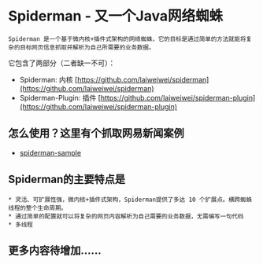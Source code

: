 Spiderman - 又一个Java网络蜘蛛
==========================================
    Spiderman 是一个基于微内核+插件式架构的网络蜘蛛，它的目标是通过简单的方法就能将复杂的目标网页信息抓取并解析为自己所需要的业务数据。

它包含了两部分（二者缺一不可）：

* Spiderman: 内核 [https://github.com/laiweiwei/spiderman](https://github.com/laiweiwei/spiderman) 
* Spiderman-Plugin: 插件 [https://github.com/laiweiwei/spiderman-plugin](https://github.com/laiweiwei/spiderman-plugin)

怎么使用？这里有个抓取网易新闻案例
----------------------------------
* [spiderman-sample](https://github.com/laiweiwei/spiderman-sample)

Spiderman的主要特点是
----------------------
    * 灵活、可扩展性强，微内核+插件式架构，Spiderman提供了多达 10 个扩展点。横跨蜘蛛线程的整个生命周期。
    * 通过简单的配置就可以将复杂的网页内容解析为自己需要的业务数据，无需编写一句代码
    * 多线程

更多内容待增加......
----